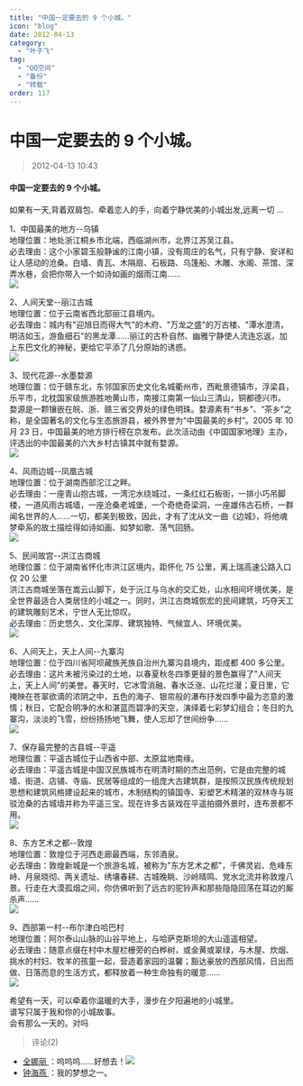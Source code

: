 ```yaml
---
title: "中国一定要去的 9 个小城。"
icon: "blog"
date: 2012-04-13
category:
  - "叶子飞"
tag:
  - "QQ空间"
  - "备份"
  - "转载"
order: 117
---
```

# 中国一定要去的 9 个小城。

> 2012-04-13 10:43

#### 中国一定要去的 9 个小城。

如果有一天,背着双肩包、牵着恋人的手，向着宁静优美的小城出发,远离一切 ...

1、中国最美的地方--乌镇  
地理位置：地处浙江桐乡市北端，西临湖州市，北界江苏吴江县。  
必去理由：这个小家碧玉般静谧的江南小镇，没有周庄的名气，只有宁静、安详和让人感动的沧桑。白墙、青瓦、木隔扇、石板路、乌篷船、木雕、水阁、茶馆、深弄水巷，会把你带入一个如诗如画的烟雨江南......  
[](http://b35.photo.store.qq.com/http_imgload.cgi?/rurl4_b=41e38165a0540d7eb6eb1992e197350fefb5826dd1c57227e2c62d25480e96bb79632a899ca34e5755aaaffdac656d21615e327c34b5fc5623a40c1f654944e1285632f710631bb5b5e44a62f92bd80e5200464d&a=28&b=35)[![](https://pan.4a1801.life:11443/d/public/Qzone_wyf/Blogs/images/EF4554C1.webp)](https://pan.4a1801.life:11443/d/public/Qzone_wyf/Blogs/images/EF4554C1.webp)

2、人间天堂--丽江古城  
地理位置：位于云南省西北部丽江县境内。  
必去理由：城内有"迎旭日而得大气"的木府、"万龙之盛"的万古楼、"潭水澄清，明洁如玉，游鱼细石"的黑龙潭......丽江的古朴自然、幽雅宁静使人流连忘返，加上东巴文化的神秘，更给它平添了几分原始的诱惑。  
[](http://b32.photo.store.qq.com/http_imgload.cgi?/rurl4_b=41e38165a0540d7eb6eb1992e197350fd0d61962a5499beb7b2e66363cdbf93aa4ec5baf05b06fefb6cfe26f2e77685de72fd97a3914df433192e965e10839d5e445c3f57252495c0e8bf9c4d6d3b210a547751a&a=32&b=32)[![](https://pan.4a1801.life:11443/d/public/Qzone_wyf/Blogs/images/E88A10E8.webp)](https://pan.4a1801.life:11443/d/public/Qzone_wyf/Blogs/images/E88A10E8.webp)

3、现代花源--水墨婺源  
地理位置：位于赣东北，东邻国家历史文化名城衢州市，西毗景德镇市，浮梁县，乐平市，北枕国家级旅游胜地黄山市，南接江南第一仙山三清山，铜都德兴市。  
婺源是一颗镶嵌在皖、浙、赣三省交界处的绿色明珠。婺源素有“书乡”、“茶乡”之称，是全国著名的文化与生态旅游县，被外界誉为“中国最美的乡村”。2005 年 10 月 23 日，中国最美的地方排行榜在京发布。此次活动由《中国国家地理》主办， 评选出的中国最美的六大乡村古镇其中就有婺源。  
[](http://b31.photo.store.qq.com/http_imgload.cgi?/rurl4_b=41e38165a0540d7eb6eb1992e197350fc819177ce640ea53e60542a3ba3369880af914b2393ab71dcc618e2575fb3db32a03a76f6969ca7dd597ff659dac3c4309dec755272290539fb48251ff54dbcd88b8d7ea&a=35&b=31)[![](https://pan.4a1801.life:11443/d/public/Qzone_wyf/Blogs/images/F2877C40.webp)](https://pan.4a1801.life:11443/d/public/Qzone_wyf/Blogs/images/F2877C40.webp)

4、风雨边城--凤凰古城  
地理位置：位于湖南西部沱江之畔。  
必去理由：一座青山抱古城，一湾沱水绕城过，一条红红石板街，一排小巧吊脚楼，一道风雨古城墙，一座沧桑老城堡，一个奇绝奇梁洞，一座雄伟古石桥，一群闻名世界的人......一切，都美到极致，因此，才有了沈从文一曲《边城》，将他魂梦牵系的故土描绘得如诗如画、如梦如歌、荡气回肠。  
[](http://b28.photo.store.qq.com/http_imgload.cgi?/rurl4_b=41e38165a0540d7eb6eb1992e197350f165879123adae019813fd7187a49e3f4863ce8b0b8f26a26c9bbf92ec4e7728193eaec6f2e4912018c69283bf65e2f0049e3e755d858108f152f7cec58891a12a21b9700&a=36&b=28)[![](https://pan.4a1801.life:11443/d/public/Qzone_wyf/Blogs/images/4288DD91.webp)](https://pan.4a1801.life:11443/d/public/Qzone_wyf/Blogs/images/4288DD91.webp)

5、民间故宫--洪江古商城  
地理位置：位于湖南省怀化市洪江区境内，距怀化 75 公里，离上瑞高速公路入口仅 20 公里  
洪江古商城坐落在嵩云山脚下，处于沅江与乌水的交汇处，山水相间坏境优美，是全世界最适合人类居住的小城之一。同时，洪江古商城恢宏的民间建筑，巧夺天工的建筑雕刻艺术，宁世人无比惊叹。  
必去理由：历史悠久、文化深厚、建筑独特、气候宜人、环境优美。  
[](http://b29.photo.store.qq.com/http_imgload.cgi?/rurl4_b=41e38165a0540d7eb6eb1992e197350f946cb1a16929608053d4da34dc17172b32c138270f604737b19e850f2e4ce981626cb0de87a5371e3d0cd2fdf2e3c1261adac89a8e10e579e836e6cb386ffbacb6a80077&a=32&b=29)[![](https://pan.4a1801.life:11443/d/public/Qzone_wyf/Blogs/images/D3139E3B.webp)](https://pan.4a1801.life:11443/d/public/Qzone_wyf/Blogs/images/D3139E3B.webp)

6、人间天上，天上人间--九寨沟  
地理位置：位于四川省阿坝藏族羌族自治州九寨沟县境内，距成都 400 多公里。  
必去理由：这片未被污染过的土地，以春夏秋冬四季更替的景色赢得了"人间天上，天上人间"的美誉。春天时，它冰雪消融、春水泛涨、山花烂漫；夏日里，它掩映在苍翠欲滴的浓阴之中，五色的海子、银帘般的瀑布抒发四季中最为恣意的激情；秋日，它配合明净的水和湛蓝而碧净的天空，演绎着七彩梦幻组合；冬日的九寨沟，淡淡的飞雪，纷纷扬扬地飞舞，使人忘却了世间纷争......  
[](http://b28.photo.store.qq.com/http_imgload.cgi?/rurl4_b=41e38165a0540d7eb6eb1992e197350f173ac910879e78eca3567ba37cc7516fb56bc7f558f4f2f846344e7ec55fa1ab54280b2d223e4daf7192a0bb2ff5703970e46ace49152b1a52ff56030e79988a7422fd36&a=35&b=28)[![](https://pan.4a1801.life:11443/d/public/Qzone_wyf/Blogs/images/E3596498.webp)](https://pan.4a1801.life:11443/d/public/Qzone_wyf/Blogs/images/E3596498.webp)

7、保存最完整的古县城--平遥  
地理位置：平遥古城位于山西省中部、太原盆地南缘。  
必去理由：平遥古城是中国汉民族城市在明清时期的杰出范例，它是由完整的城墙、街道、店铺、寺庙、民居等组成的一组庞大古建筑群，是按照汉民族传统规划思想和建筑风格建设起来的城市，木制结构的镇国寺、彩塑艺术精湛的双林寺与斑驳沧桑的古城墙并称为平遥三宝。现在许多古装戏在平遥拍摄外景时，连布景都不用。  
[](http://b32.photo.store.qq.com/http_imgload.cgi?/rurl4_b=41e38165a0540d7eb6eb1992e197350f22aaacc760b18691656d550796b8647275f7203b9876e44dc1fa78752321838cbcd9c19db304d8d844a2eb7c223acc4781b0894a40836d86fd745c067a6abf501816b1f8&a=35&b=32)[![](https://pan.4a1801.life:11443/d/public/Qzone_wyf/Blogs/images/5DD2BC76.gif)](https://pan.4a1801.life:11443/d/public/Qzone_wyf/Blogs/images/5DD2BC76.gif)

8、东方艺术之都--敦煌  
地理位置：敦煌位于河西走廊最西端，东邻酒泉。  
必去理由：敦煌新城是一个旅游名城，被称为"东方艺术之都"，千佛灵岩、危峰东峙、月泉晓彻、两关遗址、绣壤春耕、古城晚眺、沙岭晴鸣、党水北流并称敦煌八景。行走在大漠孤烟之间，你仿佛听到了远古的驼铃声和那些隐隐回荡在耳边的厮杀声......  
[](http://b35.photo.store.qq.com/http_imgload.cgi?/rurl4_b=41e38165a0540d7eb6eb1992e197350f21a9316b797c1f82b7cf5a74950e92ad4694fa6ed2a8838e50936f66116d96464502ae6fd01b97339ae1f481a13b35069907f0c1f7f3a3adda83b5e1f66413fb25a9e895&a=29&b=35)[![](https://pan.4a1801.life:11443/d/public/Qzone_wyf/Blogs/images/D6130A50.webp)](https://pan.4a1801.life:11443/d/public/Qzone_wyf/Blogs/images/D6130A50.webp)

9、西部第一村--布尔津白哈巴村  
地理位置：阿尔泰山山脉的山谷平地上，与哈萨克斯坦的大山遥遥相望。  
必去理由：随意点缀在村中木屋栏栅旁的白桦树，或金黄或翠绿，与木屋、炊烟、挑水的村妇、牧羊的孩童一起，营造着家园的温馨；豁达豪放的西部风情，日出而做、日落而息的生活方式，都释放着一种生命独有的暖意......  
[](http://b36.photo.store.qq.com/http_imgload.cgi?/rurl4_b=41e38165a0540d7eb6eb1992e197350fe50c284c8d6f84dade059a101b8de3e3ed6342ba0f94f71b5271721b3965e7fdc67b47a2913b4ca950b452b771114f5373739663ce992baa54f20ef76612e43e3dff3a2e&a=28&b=36)[![](https://pan.4a1801.life:11443/d/public/Qzone_wyf/Blogs/images/983135B8.webp)](https://pan.4a1801.life:11443/d/public/Qzone_wyf/Blogs/images/983135B8.webp)

希望有一天，可以牵着你温暖的大手，漫步在夕阳遍地的小城里。  
谱写只属于我和你的小城故事。  
会有那么一天的。对吗

> 评论(2)

- [全娜丽 ](https://user.qzone.qq.com/874066637)：呜呜呜……好想去！![](https://pan.4a1801.life:11443/d/public/Qzone_wyf/Common/images/e154.gif)
- [钟海燕 ](https://user.qzone.qq.com/2458774378)：我的梦想之一。

